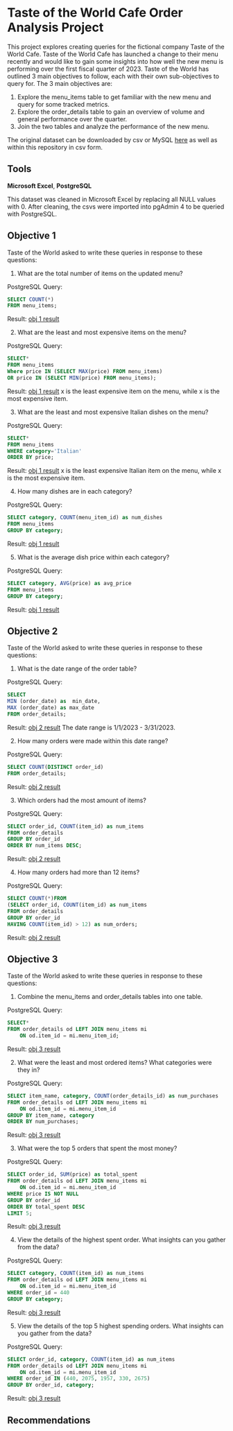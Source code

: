 # Taste of the World Cafe Order Analysis Project

This project explores creating queries for the fictional company Taste of the World Cafe. Taste of the World Cafe has launched a change to their menu recently and would like to gain some insights into how well the new menu is performing over the first fiscal quarter of 2023. Taste of the World has outlined 3 main objectives to follow, each with their own sub-objectives to query for. The 3 main objectives are:

1. Explore the menu_items table to get familiar with the new menu and query for some tracked metrics.
2. Explore the order_details table to gain an overview of volume and general performance over the quarter.
3. Join the two tables and analyze the performance of the new menu.

The original dataset can be downloaded by csv or MySQL [here](https://mavenanalytics.io/data-playground?order=date_added%2Cdesc&pageSize=10&search=Restaurant%20Orders) as well as within this repository in csv form. 

## Tools
**Microsoft Excel**, **PostgreSQL**

This dataset was cleaned in Microsoft Excel by replacing all NULL values with 0. After cleaning, the csvs were imported into pgAdmin 4 to be queried with PostgreSQL.

## Objective 1
Taste of the World asked to write these queries in response to these questions:
1. What are the total number of items on the updated menu?

PostgreSQL Query:
```sql
SELECT COUNT(*) 
FROM menu_items;
```

Result:
[obj 1 result](images/)

2. What are the least and most expensive items on the menu?

PostgreSQL Query:
```sql
SELECT*
FROM menu_items
Where price IN (SELECT MAX(price) FROM menu_items) 
OR price IN (SELECT MIN(price) FROM menu_items);
```

Result:
[obj 1 result](images/)
x is the least expensive item on the menu, while x is the most expensive item.

3. What are the least and most expensive Italian dishes on the menu?
   
PostgreSQL Query:
```sql
SELECT*
FROM menu_items
WHERE category='Italian'
ORDER BY price;
```

Result:
[obj 1 result](images/)
x is the least expensive Italian item on the menu, while x is the most expensive item.

4. How many dishes are in each category?

PostgreSQL Query:
```sql
SELECT category, COUNT(menu_item_id) as num_dishes
FROM menu_items
GROUP BY category;
```

Result:
[obj 1 result](images/)

5. What is the average dish price within each category?

PostgreSQL Query:
```sql
SELECT category, AVG(price) as avg_price
FROM menu_items
GROUP BY category;
```

Result:
[obj 1 result](images/)

## Objective 2
Taste of the World asked to write these queries in response to these questions:

1. What is the date range of the order table?

PostgreSQL Query:
```sql
SELECT
MIN (order_date) as  min_date,
MAX (order_date) as max_date
FROM order_details;
```

Result:
[obj 2 result](images/)
The date range is 1/1/2023 - 3/31/2023.
   

2. How many orders were made within this date range?

PostgreSQL Query:
```sql
SELECT COUNT(DISTINCT order_id)
FROM order_details;
```

Result:
[obj 2 result](images/)

3. Which orders had the most amount of items?

PostgreSQL Query:
```sql
SELECT order_id, COUNT(item_id) as num_items
FROM order_details
GROUP BY order_id
ORDER BY num_items DESC;
```

Result:
[obj 2 result](images/)


4. How many orders had more than 12 items?

PostgreSQL Query:
```sql
SELECT COUNT(*)FROM
(SELECT order_id, COUNT(item_id) as num_items
FROM order_details
GROUP BY order_id
HAVING COUNT(item_id) > 12) as num_orders;
```

Result:
[obj 2 result](images/)

## Objective 3
Taste of the World asked to write these queries in response to these questions:

1. Combine the menu_items and order_details tables into one table.

PostgreSQL Query:
```sql
SELECT*
FROM order_details od LEFT JOIN menu_items mi
	ON od.item_id = mi.menu_item_id;
```

Result:
[obj 3 result](images/)

2. What were the least and most ordered items? What categories were they in?

PostgreSQL Query:
```sql
SELECT item_name, category, COUNT(order_details_id) as num_purchases
FROM order_details od LEFT JOIN menu_items mi
	ON od.item_id = mi.menu_item_id
GROUP BY item_name, category
ORDER BY num_purchases;
```

Result:
[obj 3 result](images/)

3. What were the top 5 orders that spent the most money?

PostgreSQL Query:
```sql
SELECT order_id, SUM(price) as total_spent
FROM order_details od LEFT JOIN menu_items mi
	ON od.item_id = mi.menu_item_id
WHERE price IS NOT NULL
GROUP BY order_id
ORDER BY total_spent DESC
LIMIT 5;
```

Result:
[obj 3 result](images/)

4. View the details of the highest spent order. What insights can you gather from the data?

PostgreSQL Query:
```sql
SELECT category, COUNT(item_id) as num_items
FROM order_details od LEFT JOIN menu_items mi
	ON od.item_id = mi.menu_item_id
WHERE order_id = 440
GROUP BY category;
```

Result:
[obj 3 result](images/)

5. View the details of the top 5 highest spending orders. What insights can you gather from the data?

PostgreSQL Query:
```sql
SELECT order_id, category, COUNT(item_id) as num_items
FROM order_details od LEFT JOIN menu_items mi
	ON od.item_id = mi.menu_item_id
WHERE order_id IN (440, 2075, 1957, 330, 2675)
GROUP BY order_id, category; 
```

Result:
[obj 3 result](images/)


## Recommendations


